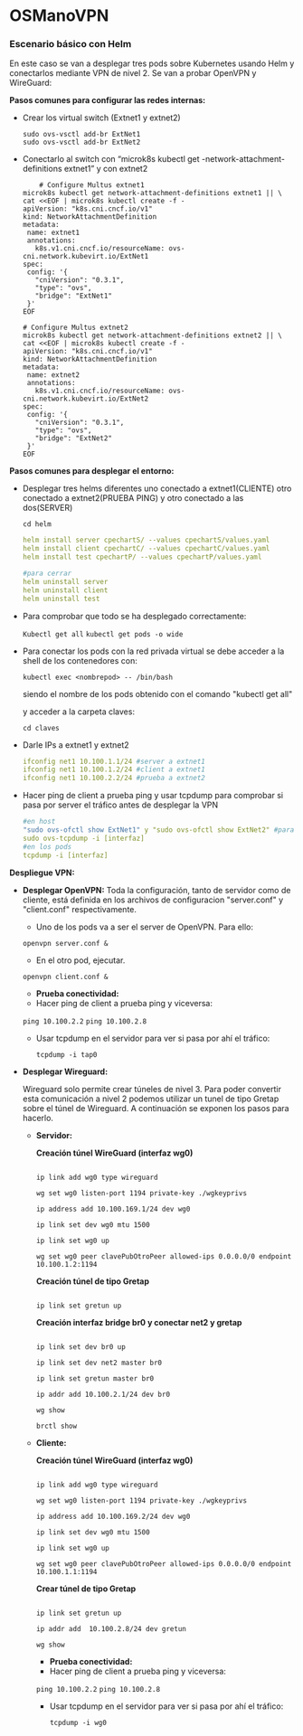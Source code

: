 # OSManoVPN

### Escenario básico con Helm

En este caso se van a desplegar tres pods sobre Kubernetes usando Helm y conectarlos mediante VPN de nivel 2. Se van a probar OpenVPN y WireGuard:

**Pasos comunes para configurar las redes internas:**

- Crear los virtual switch (Extnet1 y extnet2)
    
    ```
    sudo ovs-vsctl add-br ExtNet1
    sudo ovs-vsctl add-br ExtNet2
    ```
    
- Conectarlo al switch con “microk8s kubectl get -network-attachment-definitions extnet1” y con extnet2
    
    ```
    	# Configure Multus extnet1
    microk8s kubectl get network-attachment-definitions extnet1 || \
    cat <<EOF | microk8s kubectl create -f -
    apiVersion: "k8s.cni.cncf.io/v1"
    kind: NetworkAttachmentDefinition
    metadata:
     name: extnet1
     annotations:
       k8s.v1.cni.cncf.io/resourceName: ovs-cni.network.kubevirt.io/ExtNet1
    spec:
     config: '{
       "cniVersion": "0.3.1",
       "type": "ovs",
       "bridge": "ExtNet1"
     }'
    EOF
    
    # Configure Multus extnet2
    microk8s kubectl get network-attachment-definitions extnet2 || \
    cat <<EOF | microk8s kubectl create -f -
    apiVersion: "k8s.cni.cncf.io/v1"
    kind: NetworkAttachmentDefinition
    metadata:
     name: extnet2
     annotations:
       k8s.v1.cni.cncf.io/resourceName: ovs-cni.network.kubevirt.io/ExtNet2
    spec:
     config: '{
       "cniVersion": "0.3.1",
       "type": "ovs",
       "bridge": "ExtNet2"
     }'
    EOF
    ```
**Pasos comunes para desplegar el entorno:**

-  Desplegar tres helms diferentes uno conectado a extnet1(CLIENTE) otro conectado a extnet2(PRUEBA PING) y otro conectado a las dos(SERVER)

    `cd helm`
   
    ```yaml
    helm install server cpechartS/ --values cpechartS/values.yaml
    helm install client cpechartC/ --values cpechartC/values.yaml
    helm install test cpechartP/ --values cpechartP/values.yaml
    
    #para cerrar
    helm uninstall server
    helm uninstall client
    helm uninstall test
    
    ```

- Para comprobar que todo se ha desplegado correctamente:

	`Kubectl get all`
	`kubectl get pods -o wide`

- Para conectar los pods con la red privada virtual se debe acceder a la shell de los contenedores con:

	`kubectl exec <nombrepod> -- /bin/bash`

	siendo <nombrepod> el nombre de los pods obtenido con el comando "kubectl get all"

	y acceder a la carpeta claves:

	`cd claves`
    
- Darle IPs a  extnet1 y extnet2
    
    ```yaml
    ifconfig net1 10.100.1.1/24 #server a extnet1
    ifconfig net1 10.100.1.2/24 #client a extnet1
    ifconfig net1 10.100.2.2/24 #prueba a extnet2
    ```
    
- Hacer ping de client a prueba ping y usar tcpdump para comprobar si pasa por server el tráfico antes de desplegar la VPN
    
    ```yaml
    #en host
    "sudo ovs-ofctl show ExtNet1" y "sudo ovs-ofctl show ExtNet2" #para ver nombre de puertos
    sudo ovs-tcpdump -i [interfaz]
    #en los pods
    tcpdump -i [interfaz]
    ```

**Despliegue VPN:** 

- **Desplegar OpenVPN:**
  Toda la configuración, tanto de servidor como de cliente, está definida en los archivos de configuracion "server.conf" y "client.conf" respectivamente.
  
  	- Uno de los pods va a ser el server de OpenVPN. Para ello:

	```openvpn server.conf &```

	- En el otro pod, ejecutar.

	```openvpn client.conf &```

	- **Prueba conectividad:**
	- Hacer ping de client a prueba ping y viceversa:

 	`ping 10.100.2.2`
  	`ping 10.100.2.8`
  
 	- Usar tcpdump en el servidor para ver si pasa por ahí el tráfico:

    	`tcpdump -i tap0`

- **Desplegar Wireguard:**

  Wireguard solo permite crear túneles de nivel 3. Para poder convertir esta comunicación a nivel 2 podemos utilizar un tunel de tipo Gretap sobre el túnel de Wireguard. A continuación se exponen los pasos para hacerlo.

  - **Servidor:**

	**Creación túnel WireGuard (interfaz wg0)**

	```wg genkey | tee wgkeyprivs | wg pubkey > wgkeypubs

	ip link add wg0 type wireguard

	wg set wg0 listen-port 1194 private-key ./wgkeyprivs

	ip address add 10.100.169.1/24 dev wg0

	ip link set dev wg0 mtu 1500

	ip link set wg0 up

	wg set wg0 peer clavePubOtroPeer allowed-ips 0.0.0.0/0 endpoint 10.100.1.2:1194
  	```

	**Creación túnel de tipo Gretap**

	```ip link add gretun type gretap local 10.100.169.1 remote 10.100.169.2 ignore-df nopmtudisc

	ip link set gretun up
	```

	**Creación interfaz bridge br0 y conectar net2 y gretap**

	```ip link add name br0 type bridge

	ip link set dev br0 up
	
	ip link set dev net2 master br0
	
	ip link set gretun master br0
	
	ip addr add 10.100.2.1/24 dev br0
	
	wg show
  
  	brctl show
  	```
	
  - **Cliente:**

  	**Creación túnel WireGuard (interfaz wg0)**
	
	```wg genkey | tee wgkeyprivs | wg pubkey > wgkeypubs
	
	ip link add wg0 type wireguard
	
	wg set wg0 listen-port 1194 private-key ./wgkeyprivs
	
	ip address add 10.100.169.2/24 dev wg0
	
	ip link set dev wg0 mtu 1500
	
	ip link set wg0 up
	
	wg set wg0 peer clavePubOtroPeer allowed-ips 0.0.0.0/0 endpoint 10.100.1.1:1194
 	```
	
  	**Crear túnel de tipo Gretap**
	
  	```ip link add gretun type gretap local 10.100.169.2 remote 10.100.169.1 ignore-df nopmtudisc
	
  	ip link set gretun up
	
	ip addr add  10.100.2.8/24 dev gretun
	
	wg show
	```
  
	- **Prueba conectividad:**
	- Hacer ping de client a prueba ping y viceversa:

 	`ping 10.100.2.2`
  	`ping 10.100.2.8`
  
 	- Usar tcpdump en el servidor para ver si pasa por ahí el tráfico:

    	`tcpdump -i wg0`
